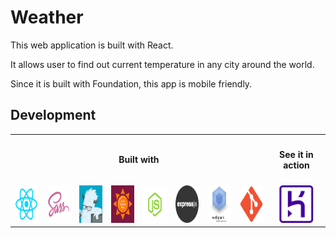 <h1>Weather</h1>

<p>This web application is built with React.</p>
<p>It allows user to find out current temperature in any city around the world.</p>
<p>Since it is built with Foundation, this app is mobile friendly.</p>

<h2>Development</h2>
<table>
  <tr align="center">
    <th colspan=8><h4>Built with</h4></th>
    <th><h4>See it in action</h4></th>
  </tr>
  <tr align="center">
    <td><a href="https://facebook.github.io/react/" target="_blank"><img src="logo/react-logo.png" height="60px" /></a></td>
    <td><a href="http://sass-lang.com/" target="_blank"><img src="logo/sass-logo.png" height="60px" /></a></td>
    <td><a href="http://foundation.zurb.com/" target="_blank"><img src="logo/foundation-logo.png" height="60px" /></a></td>
    <td><a href="http://openweathermap.org/" target="_blank"><img src="logo/openweathermap-logo.png" height="60px" /></a></td>
    <td><a href="https://nodejs.org/en/" target="_blank"><img src="logo/nodejs-logo.png" height="60px" /></a></td>
    <td><a href="http://expressjs.com/" target="_blank"><img src="logo/expressjs-logo.png" height="60px" /></a></td>
    <td><a href="https://webpack.github.io/" target="_blank"><img src="logo/webpack-logo.png" height="60px" /></a></td>
    <td><a href="https://git-scm.com/" target="_blank"><img src="logo/git-logo.png" height="60px" /></a></td>
    <td><a href="http://tranquil-mesa-69416.herokuapp.com/" target="_blank"><img src="logo/heroku-logo.png" height="60px" /></a></td>
  </tr>
</table>
